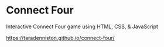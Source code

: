 # Connect Four
Interactive Connect Four game using HTML, CSS, &amp; JavaScript

https://taradenniston.github.io/connect-four/
